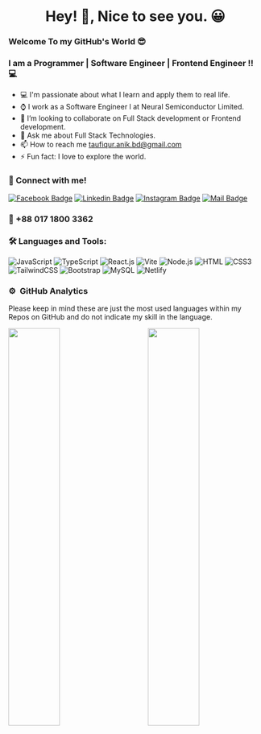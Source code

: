 <h1 align="center">Hey! 👋, Nice to see you. 😀 </h1>

### Welcome To my GitHub's World 😎
### I am a Programmer | Software Engineer | Frontend Engineer !! 💻
- 💻 I'm passionate about what I learn and apply them to real life.
- ⌚ I work as a Software Engineer l at Neural Semiconductor Limited.
- 👯 I’m looking to collaborate on Full Stack development or Frontend development.
- 💬 Ask me about Full Stack Technologies.
- 📫 How to reach me taufiqur.anik.bd@gmail.com
- ⚡ Fun fact: I love to explore the world.

<h3 align="left">🤝 Connect with me!</h3>

[![Facebook Badge](https://img.shields.io/badge/Facebook-1877F2?style=for-the-badge&logo=facebook&logoColor=white)](https://www.facebook.com/taufiqur.anik) [![Linkedin Badge](https://img.shields.io/badge/LinkedIn-0077B5?style=for-the-badge&logo=linkedin&logoColor=white)](https://www.linkedin.com/in/md-taufiqur-rahman-a5bb10197/) [![Instagram Badge](https://img.shields.io/badge/Instagram-E4405F?style=for-the-badge&logo=instagram&logoColor=white)](https://www.instagram.com/taufiqur_anik/) [![Mail Badge](https://img.shields.io/badge/Gmail-D14836?style=for-the-badge&logo=gmail&logoColor=white)](mailto:taufiqur.anik.bd@gmail.com)

<h3>📲 +88 017 1800 3362 </h3>

### 🛠️ Languages and Tools:

![JavaScript](https://img.shields.io/badge/JavaScript-F7DF1E?style=flat-square&logo=javascript&logoColor=black)
![TypeScript](https://img.shields.io/badge/TypeScript-007ACC?style=flat-square&logo=typescript&logoColor=white)
![React.js](https://img.shields.io/badge/React.js-0081CB?style=flat-square&logo=react&logoColor=61DAFB)
![Vite](https://img.shields.io/badge/Vite-593D88?style=flat-square&logo=vite&logoColor=white)
![Node.js](https://img.shields.io/badge/Node.js-43853D?style=flat-square&logo=node.js&logoColor=white)
![HTML](https://img.shields.io/badge/HTML5-E34F26?style=flat-square&logo=html5&logoColor=white)
![CSS3](https://img.shields.io/badge/CSS3-1572B6?style=flat-square&logo=css3&logoColor=white)
![TailwindCSS](https://img.shields.io/badge/Tailwind_CSS-38B2AC?style=flat-square&logo=tailwind-css&logoColor=white)
![Bootstrap](https://img.shields.io/badge/Bootstrap-563D7C?style=flat-square&logo=bootstrap&logoColor=white)
![MySQL](https://img.shields.io/badge/MySQL-005C84?style=flat-square&logo=mysql&logoColor=white)
![Netlify](https://img.shields.io/badge/Netlify-00C7B7?style=flat-square&logo=netlify&logoColor=white)
 
### ⚙️ &nbsp;GitHub Analytics
<p>Please keep in mind these are just the most used languages within my Repos on GitHub and do not indicate my skill in the language.</p>
<a href='https://github.com/mdtaufiqurrahman'>
  <img align='left' width='45%' src='https://github-readme-stats.vercel.app/api/top-langs/?username=mdtaufiqurrahman&theme=merko&layout=compact&hide=python,powershell'>
</a>
<a href='https://github.com/mdtaufiqurrahman'>
  <img align='right' width='45%' src='https://github-readme-stats.vercel.app/api?username=mdtaufiqurrahman&theme=merko&show_icons=true'>
</a>
